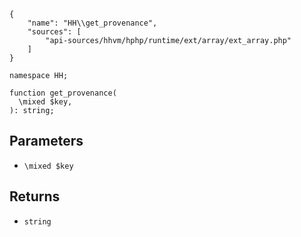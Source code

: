 ``` yamlmeta
{
    "name": "HH\\get_provenance",
    "sources": [
        "api-sources/hhvm/hphp/runtime/ext/array/ext_array.php"
    ]
}
```




``` Hack
namespace HH;

function get_provenance(
  \mixed $key,
): string;
```




## Parameters




+ ` \mixed $key `




## Returns




* ` string `
<!-- HHAPIDOC -->
